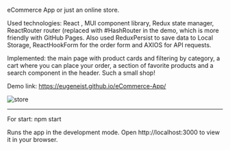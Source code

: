 eCommerce App or just an online store.

Used technologies: React , MUI component library, Redux state manager, ReactRouter router (replaced with #HashRouter in the demo, which is more friendly with GitHub Pages. Also used ReduxPersist to save data to Local Storage, ReactHookForm for the order form and AXIOS for API requests.

Implemented: the main page with product cards and filtering by category, a cart where you can place your order, a section of favorite products and a search component in the header. Such a small shop!

Demo link: https://eugeneist.github.io/eCommerce-App/

![store](https://user-images.githubusercontent.com/91960555/187073180-f224ad64-3ebc-4d7f-8c5e-72de5165e942.jpg)


__________

For start: npm start

Runs the app in the development mode.
Open http://localhost:3000 to view it in your browser.

